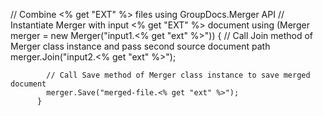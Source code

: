 // Combine <% get "EXT" %> files using GroupDocs.Merger API
        // Instantiate Merger with input <% get "EXT" %> document
        using (Merger merger = new Merger("input1.<% get "ext" %>"))
          {
            // Call Join method of Merger class instance and pass second source document path
            merger.Join("input2.<% get "ext" %>");
    
            // Call Save method of Merger class instance to save merged document
            merger.Save("merged-file.<% get "ext" %>");
          }